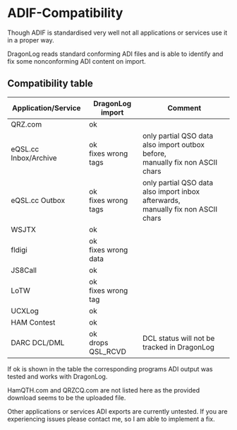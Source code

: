 ADIF-Compatibility
==================

Though ADIF is standardised very well not all applications or services use it in a proper way.

DragonLog reads standard conforming ADI files and is able to identify and fix 
some nonconforming ADI content on import.

Compatibility table
-------------------

| Application/Service   | DragonLog import        | Comment                                                                               |
|-----------------------|-------------------------|---------------------------------------------------------------------------------------|
| QRZ.com               | ok                      |                                                                                       |
| eQSL.cc Inbox/Archive | ok<br/>fixes wrong tags | only partial QSO data also import outbox before, <br/>manually fix non ASCII chars    |
| eQSL.cc Outbox        | ok<br/>fixes wrong tags | only partial QSO data also import inbox afterwards, <br/>manually fix non ASCII chars |
| WSJTX                 | ok                      |                                                                                       |
| fldigi                | ok<br/>fixes wrong data |                                                                                       |
| JS8Call               | ok                      |                                                                                       |
| LoTW                  | ok<br/>fixes wrong tag  |                                                                                       |
| UCXLog                | ok                      |                                                                                       |
| HAM Contest           | ok                      |                                                                                       |
| DARC DCL/DML          | ok<br/>drops QSL_RCVD   | DCL status will not be tracked in DragonLog                                           |

If ok is shown in the table the corresponding programs ADI output was tested and works with DragonLog.  

HamQTH.com and QRZCQ.com are not listed here as the provided download seems to be the uploaded file.

Other applications or services ADI exports are currently untested. If you are experiencing issues 
please contact me, so I am able to implement a fix.
